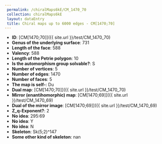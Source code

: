```yaml
--- 
 permalink: /chiralMaps6kE/CM_1470_70 
 collection: chiralMaps6kE
 layout: dataEntry
 title: Chiral maps up to 6000 edges - CM[1470;70]
---
```


- **ID**: [CM[1470;70]]({{ site.url }}/test/CM_1470_70)
- **Genus of the underlying surface**: 731
- **Length of the face**: 588
- **Valency**: 588
- **Length of the Petrie polygon**: 10
- **Is the automorphism group solvable?**: S
- **Number of vertices**: 5
- **Number of edges**: 1470
- **Number of faces**: 5
- **The map is self-**: Du
- **Dual map**: [CM[1470;70]]({{ site.url }}/test/CM_1470_70)
- **Mirror (enantihomorphic) map**: [CM[1470;69]]({{ site.url }}/test/CM_1470_69)
- **Dual of the mirror image**: [CM[1470;69]]({{ site.url }}/test/CM_1470_69)
- **Z_q-Exponent?**: 2
- **No idea**:  295:69
- **No idea**: Y
- **No idea**: N
- **Skeleton**: Sk(5;2)^147
- **Some other kind of skeleton**: nan
